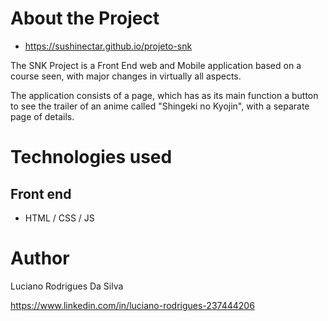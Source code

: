 # About the Project

- https://sushinectar.github.io/projeto-snk

The SNK Project is a Front End web and Mobile application based on a course seen, with major changes in virtually all aspects.

The application consists of a page, which has as its main function a button to see the trailer of an anime called "Shingeki no Kyojin", with a separate page of details.

# Technologies used
## Front end
- HTML / CSS / JS 

# Author

Luciano Rodrigues Da Silva

https://www.linkedin.com/in/luciano-rodrigues-237444206
